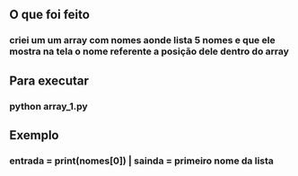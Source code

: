 ## O que foi feito
### criei um um array com nomes aonde lista 5 nomes e que ele mostra na tela o nome referente a posição dele dentro do array

## Para executar
### python array_1.py


## Exemplo
### entrada = print(nomes[0]) |  sainda = primeiro nome da lista
